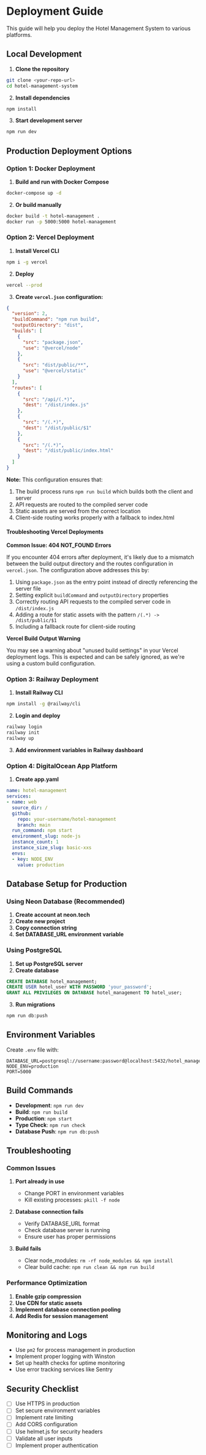 # Deployment Guide

This guide will help you deploy the Hotel Management System to various platforms.

## Local Development

1. **Clone the repository**
```bash
git clone <your-repo-url>
cd hotel-management-system
```

2. **Install dependencies**
```bash
npm install
```

3. **Start development server**
```bash
npm run dev
```

## Production Deployment Options

### Option 1: Docker Deployment

1. **Build and run with Docker Compose**
```bash
docker-compose up -d
```

2. **Or build manually**
```bash
docker build -t hotel-management .
docker run -p 5000:5000 hotel-management
```

### Option 2: Vercel Deployment

1. **Install Vercel CLI**
```bash
npm i -g vercel
```

2. **Deploy**
```bash
vercel --prod
```

3. **Create `vercel.json` configuration:**
```json
{
  "version": 2,
  "buildCommand": "npm run build",
  "outputDirectory": "dist",
  "builds": [
    {
      "src": "package.json",
      "use": "@vercel/node"
    },
    {
      "src": "dist/public/**",
      "use": "@vercel/static"
    }
  ],
  "routes": [
    {
      "src": "/api/(.*)",
      "dest": "/dist/index.js"
    },
    {
      "src": "/(.*)",
      "dest": "/dist/public/$1"
    },
    {
      "src": "/(.*)",
      "dest": "/dist/public/index.html"
    }
  ]
}
```

**Note:** This configuration ensures that:
1. The build process runs `npm run build` which builds both the client and server
2. API requests are routed to the compiled server code
3. Static assets are served from the correct location
4. Client-side routing works properly with a fallback to index.html

#### Troubleshooting Vercel Deployments

**Common Issue: 404 NOT_FOUND Errors**

If you encounter 404 errors after deployment, it's likely due to a mismatch between the build output directory and the routes configuration in `vercel.json`. The configuration above addresses this by:

1. Using `package.json` as the entry point instead of directly referencing the server file
2. Setting explicit `buildCommand` and `outputDirectory` properties
3. Correctly routing API requests to the compiled server code in `/dist/index.js`
4. Adding a route for static assets with the pattern `/(.*) -> /dist/public/$1`
5. Including a fallback route for client-side routing

**Vercel Build Output Warning**

You may see a warning about "unused build settings" in your Vercel deployment logs. This is expected and can be safely ignored, as we're using a custom build configuration.

### Option 3: Railway Deployment

1. **Install Railway CLI**
```bash
npm install -g @railway/cli
```

2. **Login and deploy**
```bash
railway login
railway init
railway up
```

3. **Add environment variables in Railway dashboard**

### Option 4: DigitalOcean App Platform

1. **Create app.yaml**
```yaml
name: hotel-management
services:
- name: web
  source_dir: /
  github:
    repo: your-username/hotel-management
    branch: main
  run_command: npm start
  environment_slug: node-js
  instance_count: 1
  instance_size_slug: basic-xxs
  envs:
  - key: NODE_ENV
    value: production
```

## Database Setup for Production

### Using Neon Database (Recommended)

1. **Create account at neon.tech**
2. **Create new project**
3. **Copy connection string**
4. **Set DATABASE_URL environment variable**

### Using PostgreSQL

1. **Set up PostgreSQL server**
2. **Create database**
```sql
CREATE DATABASE hotel_management;
CREATE USER hotel_user WITH PASSWORD 'your_password';
GRANT ALL PRIVILEGES ON DATABASE hotel_management TO hotel_user;
```

3. **Run migrations**
```bash
npm run db:push
```

## Environment Variables

Create `.env` file with:

```env
DATABASE_URL=postgresql://username:password@localhost:5432/hotel_management
NODE_ENV=production
PORT=5000
```

## Build Commands

- **Development**: `npm run dev`
- **Build**: `npm run build`
- **Production**: `npm start`
- **Type Check**: `npm run check`
- **Database Push**: `npm run db:push`

## Troubleshooting

### Common Issues

1. **Port already in use**
   - Change PORT in environment variables
   - Kill existing processes: `pkill -f node`

2. **Database connection fails**
   - Verify DATABASE_URL format
   - Check database server is running
   - Ensure user has proper permissions

3. **Build fails**
   - Clear node_modules: `rm -rf node_modules && npm install`
   - Clear build cache: `npm run clean && npm run build`

### Performance Optimization

1. **Enable gzip compression**
2. **Use CDN for static assets**
3. **Implement database connection pooling**
4. **Add Redis for session management**

## Monitoring and Logs

- Use `pm2` for process management in production
- Implement proper logging with Winston
- Set up health checks for uptime monitoring
- Use error tracking services like Sentry

## Security Checklist

- [ ] Use HTTPS in production
- [ ] Set secure environment variables
- [ ] Implement rate limiting
- [ ] Add CORS configuration
- [ ] Use helmet.js for security headers
- [ ] Validate all user inputs
- [ ] Implement proper authentication